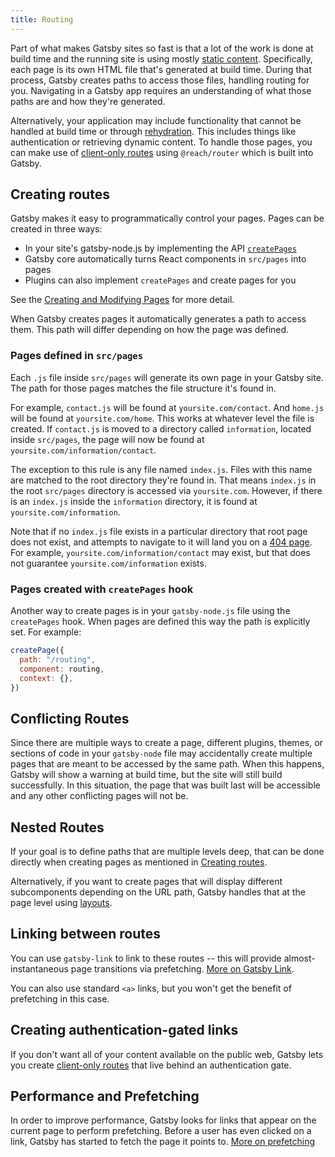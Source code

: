 ```yaml
---
title: Routing
---
```


Part of what makes Gatsby sites so fast is that a lot of the work is done at build time and the running site is using mostly [static content](/docs/adding-app-and-website-functionality/#static-pages). Specifically, each page is its own HTML file that's generated at build time. During that process, Gatsby creates paths to access those files, handling routing for you. Navigating in a Gatsby app requires an understanding of what those paths are and how they're generated.

Alternatively, your application may include functionality that cannot be handled at build time or through [rehydration](/docs/adding-app-and-website-functionality/#how-hydration-makes-apps-possible). This includes things like authentication or retrieving dynamic content. To handle those pages, you can make use of [client-only routes](/docs/client-only-routes-and-user-authentication) using `@reach/router` which is built into Gatsby.

## Creating routes

Gatsby makes it easy to programmatically control your pages. Pages can be created in three ways:

- In your site's gatsby-node.js by implementing the API
  [`createPages`](/docs/node-apis/#createPages)
- Gatsby core automatically turns React components in `src/pages` into pages
- Plugins can also implement `createPages` and create pages for you

See the [Creating and Modifying Pages](/docs/creating-and-modifying-pages) for more detail.

When Gatsby creates pages it automatically generates a path to access them. This path will differ depending on how the page was defined.

### Pages defined in `src/pages`

Each `.js` file inside `src/pages` will generate its own page in your Gatsby site. The path for those pages matches the file structure it's found in.

For example, `contact.js` will be found at `yoursite.com/contact`. And `home.js` will be found at `yoursite.com/home`. This works at whatever level the file is created. If `contact.js` is moved to a directory called `information`, located inside `src/pages`, the page will now be found at `yoursite.com/information/contact`.

The exception to this rule is any file named `index.js`. Files with this name are matched to the root directory they're found in. That means `index.js` in the root `src/pages` directory is accessed via `yoursite.com`. However, if there is an `index.js` inside the `information` directory, it is found at `yoursite.com/information`.

Note that if no `index.js` file exists in a particular directory that root page does not exist, and attempts to navigate to it will land you on a [404 page](/docs/add-404-page/). For example, `yoursite.com/information/contact` may exist, but that does not guarantee `yoursite.com/information` exists.

### Pages created with `createPages` hook

Another way to create pages is in your `gatsby-node.js` file using the `createPages` hook. When pages are defined this way the path is explicitly set. For example:

```js:title=gatsby-node.js
createPage({
  path: "/routing",
  component: routing,
  context: {},
})
```

## Conflicting Routes

Since there are multiple ways to create a page, different plugins, themes, or sections of code in your `gatsby-node` file may accidentally create multiple pages that are meant to be accessed by the same path. When this happens, Gatsby will show a warning at build time, but the site will still build successfully. In this situation, the page that was built last will be accessible and any other conflicting pages will not be.

## Nested Routes

If your goal is to define paths that are multiple levels deep, that can be done directly when creating pages as mentioned in [Creating routes](#creating-routes).

Alternatively, if you want to create pages that will display different subcomponents depending on the URL path, Gatsby handles that at the page level using [layouts](/docs/layout-components/).

## Linking between routes

You can use `gatsby-link` to link to these routes -- this will provide almost-instantaneous page transitions via prefetching. [More on Gatsby Link](/docs/gatsby-link/).

You can also use standard `<a>` links, but you won't get the benefit of prefetching in this case.

## Creating authentication-gated links

If you don't want all of your content available on the public web, Gatsby lets you create [client-only routes](/docs/client-only-routes-and-user-authentication) that live behind an authentication gate.

## Performance and Prefetching

In order to improve performance, Gatsby looks for links that appear on the current page to perform prefetching. Before a user has even clicked on a link, Gatsby has started to fetch the page it points to. [More on prefetching](/docs/how-code-splitting-works/#prefetching-chunks)

<GuideList slug={props.slug} />
